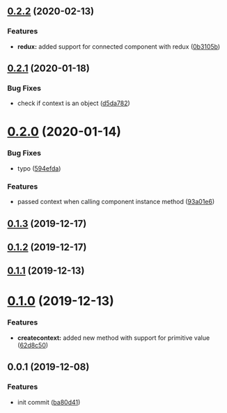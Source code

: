 <a name="0.2.2"></a>
## [0.2.2](https://github.com/mjancarik/shallow-with-context/compare/0.2.1...0.2.2) (2020-02-13)


### Features

* **redux:** added support for connected component with redux ([0b3105b](https://github.com/mjancarik/shallow-with-context/commit/0b3105b))



<a name="0.2.1"></a>
## [0.2.1](https://github.com/mjancarik/shallow-with-context/compare/0.2.0...0.2.1) (2020-01-18)


### Bug Fixes

* check if context is an object ([d5da782](https://github.com/mjancarik/shallow-with-context/commit/d5da782))



<a name="0.2.0"></a>
# [0.2.0](https://github.com/mjancarik/shallow-with-context/compare/0.1.3...0.2.0) (2020-01-14)


### Bug Fixes

* typo ([594efda](https://github.com/mjancarik/shallow-with-context/commit/594efda))


### Features

* passed context when calling component instance method ([93a01e6](https://github.com/mjancarik/shallow-with-context/commit/93a01e6))



<a name="0.1.3"></a>
## [0.1.3](https://github.com/mjancarik/shallow-with-context/compare/0.1.2...0.1.3) (2019-12-17)



<a name="0.1.2"></a>
## [0.1.2](https://github.com/mjancarik/shallow-with-context/compare/0.1.1...0.1.2) (2019-12-17)



<a name="0.1.1"></a>
## [0.1.1](https://github.com/mjancarik/shallow-with-context/compare/0.1.0...0.1.1) (2019-12-13)



<a name="0.1.0"></a>
# [0.1.0](https://github.com/mjancarik/shallow-with-context/compare/0.0.1...0.1.0) (2019-12-13)


### Features

* **createcontext:** added new method with support for primitive value ([62d8c50](https://github.com/mjancarik/shallow-with-context/commit/62d8c50))



<a name="0.0.1"></a>
## 0.0.1 (2019-12-08)


### Features

* init commit ([ba80d41](https://github.com/mjancarik/shallow-with-context/commit/ba80d41))



